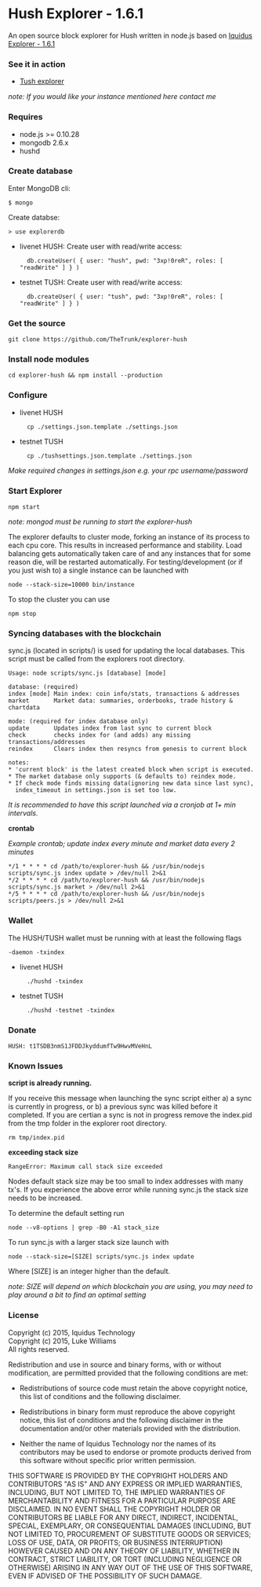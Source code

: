 Hush Explorer - 1.6.1
================

An open source block explorer for Hush written in node.js based on [Iquidus Explorer - 1.6.1](https://github.com/iquidus/explorer)

### See it in action

*  [Tush explorer](http://testnet.myhush.org)

*note: If you would like your instance mentioned here contact me*

### Requires

*  node.js >= 0.10.28
*  mongodb 2.6.x
*  hushd

### Create database

Enter MongoDB cli:

    $ mongo

Create databse:

    > use explorerdb

* livenet HUSH: Create user with read/write access:

        db.createUser( { user: "hush", pwd: "3xp!0reR", roles: [ "readWrite" ] } )

* testnet TUSH: Create user with read/write access:

        db.createUser( { user: "tush", pwd: "3xp!0reR", roles: [ "readWrite" ] } )


### Get the source

    git clone https://github.com/TheTrunk/explorer-hush

### Install node modules

    cd explorer-hush && npm install --production

### Configure

* livenet HUSH 
 
        cp ./settings.json.template ./settings.json
 
* testnet TUSH 

        cp ./tushsettings.json.template ./settings.json

*Make required changes in settings.json e.g. your rpc username/password*

### Start Explorer

    npm start

*note: mongod must be running to start the explorer-hush*

The explorer defaults to cluster mode, forking an instance of its process to each cpu core. This results in increased performance and stability. Load balancing gets automatically taken care of and any instances that for some reason die, will be restarted automatically. For testing/development (or if you just wish to) a single instance can be launched with

    node --stack-size=10000 bin/instance

To stop the cluster you can use

    npm stop

### Syncing databases with the blockchain

sync.js (located in scripts/) is used for updating the local databases. This script must be called from the explorers root directory.

    Usage: node scripts/sync.js [database] [mode]

    database: (required)
    index [mode] Main index: coin info/stats, transactions & addresses
    market       Market data: summaries, orderbooks, trade history & chartdata

    mode: (required for index database only)
    update       Updates index from last sync to current block
    check        checks index for (and adds) any missing transactions/addresses
    reindex      Clears index then resyncs from genesis to current block

    notes:
    * 'current block' is the latest created block when script is executed.
    * The market database only supports (& defaults to) reindex mode.
    * If check mode finds missing data(ignoring new data since last sync),
      index_timeout in settings.json is set too low.


*It is recommended to have this script launched via a cronjob at 1+ min intervals.*

**crontab**

*Example crontab; update index every minute and market data every 2 minutes*

    */1 * * * * cd /path/to/explorer-hush && /usr/bin/nodejs scripts/sync.js index update > /dev/null 2>&1
    */2 * * * * cd /path/to/explorer-hush && /usr/bin/nodejs scripts/sync.js market > /dev/null 2>&1
    */5 * * * * cd /path/to/explorer-hush && /usr/bin/nodejs scripts/peers.js > /dev/null 2>&1

### Wallet

The HUSH/TUSH wallet must be running with at least the following flags

    -daemon -txindex 

* livenet HUSH
   
        ./hushd -txindex

* testnet TUSH

        ./hushd -testnet -txindex

### Donate

    HUSH: t1TSDB3nmS1JFDDJkyddumfTw9HwvMVeHnL

### Known Issues

**script is already running.**

If you receive this message when launching the sync script either a) a sync is currently in progress, or b) a previous sync was killed before it completed. If you are certian a sync is not in progress remove the index.pid from the tmp folder in the explorer root directory.

    rm tmp/index.pid

**exceeding stack size**

    RangeError: Maximum call stack size exceeded

Nodes default stack size may be too small to index addresses with many tx's. If you experience the above error while running sync.js the stack size needs to be increased.

To determine the default setting run

    node --v8-options | grep -B0 -A1 stack_size

To run sync.js with a larger stack size launch with

    node --stack-size=[SIZE] scripts/sync.js index update

Where [SIZE] is an integer higher than the default.

*note: SIZE will depend on which blockchain you are using, you may need to play around a bit to find an optimal setting*

### License

Copyright (c) 2015, Iquidus Technology  
Copyright (c) 2015, Luke Williams   
All rights reserved.

Redistribution and use in source and binary forms, with or without
modification, are permitted provided that the following conditions are met:

* Redistributions of source code must retain the above copyright notice, this
  list of conditions and the following disclaimer.

* Redistributions in binary form must reproduce the above copyright notice,
  this list of conditions and the following disclaimer in the documentation
  and/or other materials provided with the distribution.

* Neither the name of Iquidus Technology nor the names of its
  contributors may be used to endorse or promote products derived from
  this software without specific prior written permission.

THIS SOFTWARE IS PROVIDED BY THE COPYRIGHT HOLDERS AND CONTRIBUTORS "AS IS"
AND ANY EXPRESS OR IMPLIED WARRANTIES, INCLUDING, BUT NOT LIMITED TO, THE
IMPLIED WARRANTIES OF MERCHANTABILITY AND FITNESS FOR A PARTICULAR PURPOSE ARE
DISCLAIMED. IN NO EVENT SHALL THE COPYRIGHT HOLDER OR CONTRIBUTORS BE LIABLE
FOR ANY DIRECT, INDIRECT, INCIDENTAL, SPECIAL, EXEMPLARY, OR CONSEQUENTIAL
DAMAGES (INCLUDING, BUT NOT LIMITED TO, PROCUREMENT OF SUBSTITUTE GOODS OR
SERVICES; LOSS OF USE, DATA, OR PROFITS; OR BUSINESS INTERRUPTION) HOWEVER
CAUSED AND ON ANY THEORY OF LIABILITY, WHETHER IN CONTRACT, STRICT LIABILITY,
OR TORT (INCLUDING NEGLIGENCE OR OTHERWISE) ARISING IN ANY WAY OUT OF THE USE
OF THIS SOFTWARE, EVEN IF ADVISED OF THE POSSIBILITY OF SUCH DAMAGE.
